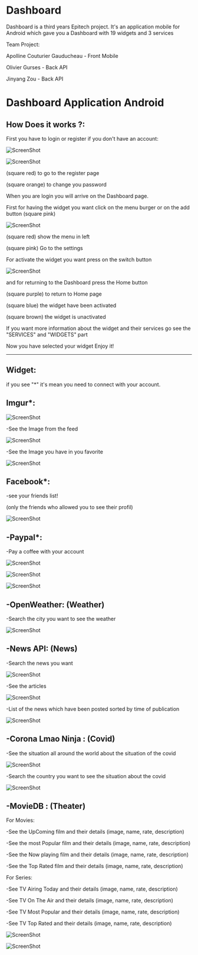 Dashboard
======

Dashboard is a third years Epitech project. It's an application mobile for Android which gave you a Dashboard with 19 widgets and 3 services

Team Project:

Apolline Couturier Gauducheau - Front Mobile

Olivier Gurses - Back API

Jinyang Zou - Back API



Dashboard Application Android
=============================

How Does it works ?:
--------------------

First you have to login or register if you don't have an account:

![ScreenShot](https://github.com/ApollineCouturier/Dashboard/blob/main/RessourcesDoc/Register.png)

![ScreenShot](https://github.com/ApollineCouturier/Dashboard/blob/main/RessourcesDoc/LoginMod.png)

(square red) to go to the register page

(square orange) to change you password

When you are login you will arrive on the Dashboard page. 

First for having the widget you want click on the menu burger or on the add button (square pink)

![ScreenShot](https://github.com/ApollineCouturier/Dashboard/blob/main/RessourcesDoc/DashBoardHomeMod.PNG)

(square red) show the menu in left

(square pink) Go to the settings

For activate the widget you want press on the switch button

![ScreenShot](https://github.com/ApollineCouturier/Dashboard/blob/main/RessourcesDoc/SettingActivateMod.png)

and for returning to the Dashboard press the Home button

(square purple) to return to Home page

(square blue) the widget have been activated

(square brown) the widget is unactivated

If you want more information about the widget and their services go see the "SERVICES" and "WIDGETS" part

Now you have selected your widget Enjoy it!


--------------------------------------------------------------------


Widget:
-------

if you see "*" it's mean you need to connect with your account.

Imgur*:
------


![ScreenShot](https://github.com/ApollineCouturier/Dashboard/blob/main/RessourcesDoc/lOGINiMGUR.PNG)

-See the Image from the feed

![ScreenShot](https://github.com/ApollineCouturier/Dashboard/blob/main/RessourcesDoc/ActualityFeedImgut.PNG)

-See the Image you have in you favorite

![ScreenShot](https://github.com/ApollineCouturier/Dashboard/blob/main/RessourcesDoc/ImgurFavorite.PNG)

Facebook*:
---------
-see your friends list!

(only the friends who allowed you to see their profil)

![ScreenShot](https://github.com/ApollineCouturier/Dashboard/blob/main/RessourcesDoc/ListFacebook.png)

-Paypal*:
---------
-Pay a coffee with your account

![ScreenShot](https://github.com/ApollineCouturier/Dashboard/blob/main/RessourcesDoc/PaypalSplash.PNG)

![ScreenShot](https://github.com/ApollineCouturier/Dashboard/blob/main/RessourcesDoc/PaypalPayment.PNG)

![ScreenShot](https://github.com/ApollineCouturier/Dashboard/blob/main/RessourcesDoc/PaypalHome.PNG)

-OpenWeather: (Weather)
-----------------------
-Search the city you want to see the weather

![ScreenShot](https://github.com/ApollineCouturier/Dashboard/blob/main/RessourcesDoc/Weather.png)

-News API: (News)
-----------------
-Search the news you want

![ScreenShot](https://github.com/ApollineCouturier/Dashboard/blob/main/RessourcesDoc/NewsSearch.png)

-See the articles

![ScreenShot](https://github.com/ApollineCouturier/Dashboard/blob/main/RessourcesDoc/NewsDetails.png)

-List of the news which have been posted sorted by time of publication

![ScreenShot](https://github.com/ApollineCouturier/Dashboard/blob/main/RessourcesDoc/News.png)

-Corona Lmao Ninja : (Covid)
----------------------------
-See the situation all around the world about the situation of the covid

![ScreenShot](https://github.com/ApollineCouturier/Dashboard/blob/main/RessourcesDoc/AllWorldCovid.png)

-Search the country you want to see the situation about the covid

![ScreenShot](https://github.com/ApollineCouturier/Dashboard/blob/main/RessourcesDoc/CountryCovid.png)

-MovieDB : (Theater)
--------------------
For Movies:

-See the UpComing film and their details (image, name, rate, description)

-See the most Popular film and their details (image, name, rate, description)

-See the Now playing film and their details (image, name, rate, description)

-See the Top Rated film and their details (image, name, rate, description)

For Series:

-See TV Airing Today and their details (image, name, rate, description)

-See TV On The Air and their details (image, name, rate, description)

-See TV Most Popular and their details (image, name, rate, description)

-See TV Top Rated and their details (image, name, rate, description)

![ScreenShot](https://github.com/ApollineCouturier/Dashboard/blob/main/RessourcesDoc/TheaterHome.png)

![ScreenShot](https://github.com/ApollineCouturier/Dashboard/blob/main/RessourcesDoc/TheaterDetails.png)
